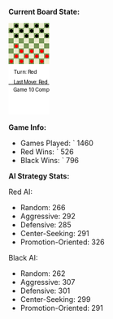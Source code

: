 
**Current Board State:**  
<!-- START_GIF -->
![Checkers Game](./checkers_game.gif)
<!-- END_GIF -->

**Game Info:**  
- Games Played: `<!-- GAMES_PLAYED --> 1460
- Red Wins: `<!-- RED_WINS --> 526
- Black Wins: `<!-- BLACK_WINS --> 796

<!-- AI_STATS -->
**AI Strategy Stats:**

Red AI:
- Random: 266
- Aggressive: 292
- Defensive: 285
- Center-Seeking: 291
- Promotion-Oriented: 326

Black AI:
- Random: 262
- Aggressive: 307
- Defensive: 301
- Center-Seeking: 299
- Promotion-Oriented: 291
